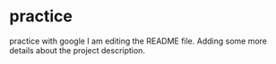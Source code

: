 # practice
practice with google
I am editing the README file. Adding some more details about the project description.
